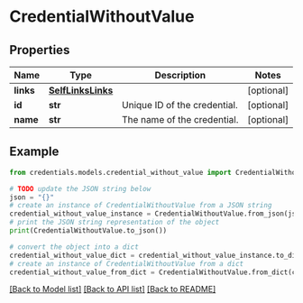 # CredentialWithoutValue


## Properties

Name | Type | Description | Notes
------------ | ------------- | ------------- | -------------
**links** | [**SelfLinksLinks**](SelfLinksLinks.md) |  | [optional] 
**id** | **str** | Unique ID of the credential. | [optional] 
**name** | **str** | The name of the credential. | [optional] 

## Example

```python
from credentials.models.credential_without_value import CredentialWithoutValue

# TODO update the JSON string below
json = "{}"
# create an instance of CredentialWithoutValue from a JSON string
credential_without_value_instance = CredentialWithoutValue.from_json(json)
# print the JSON string representation of the object
print(CredentialWithoutValue.to_json())

# convert the object into a dict
credential_without_value_dict = credential_without_value_instance.to_dict()
# create an instance of CredentialWithoutValue from a dict
credential_without_value_from_dict = CredentialWithoutValue.from_dict(credential_without_value_dict)
```
[[Back to Model list]](../README.md#documentation-for-models) [[Back to API list]](../README.md#documentation-for-api-endpoints) [[Back to README]](../README.md)


